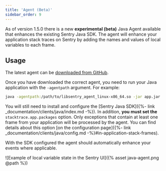 ```yaml
---
title: 'Agent (Beta)'
sidebar_order: 9
---
```


As of version 1.5.0 there is a new **experimental (beta)** Java Agent available that enhances the existing Sentry Java SDK. The agent will enhance your application stack traces on Sentry by adding the names and values of local variables to each frame.

## Usage

The latest agent can be [downloaded from GitHub](https://github.com/getsentry/sentry-java/releases).

Once you have downloaded the correct agent, you need to run your Java application with the `-agentpath` argument. For example:

```bash
java -agentpath:/path/to/libsentry_agent_linux-x86_64.so -jar app.jar
```

You will still need to install and configure the [Sentry Java SDK]({%- link _documentation/clients/java/index.md -%}). In addition, **you must set the** `stacktrace.app.packages` option. Only exceptions that contain at least one frame from your application will be processed by the agent. You can find details about this option [on the configuration page]({%- link _documentation/clients/java/config.md -%}#in-application-stack-frames).

With the SDK configured the agent should automatically enhance your events where applicable.

![Example of local variable state in the Sentry UI]({% asset java-agent.png @path %})
